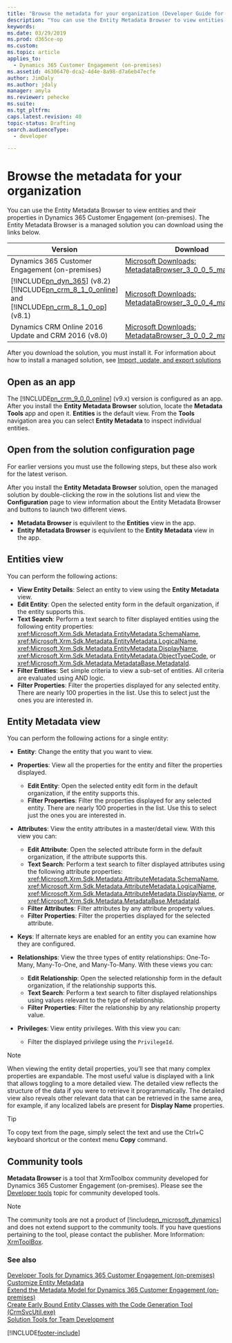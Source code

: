 ```yaml
---
title: "Browse the metadata for your organization (Developer Guide for Dynamics 365 Customer Engagement (on-premises)) | MicrosoftDocs"
description: "You can use the Entity Metadata Browser to view entities and their properties in Dynamics 365 Customer Engagement (on-premises). The Entity Metadata Browser is a managed solution you can download and install on your organization."
keywords: 
ms.date: 03/29/2019
ms.prod: d365ce-op
ms.custom: 
ms.topic: article
applies_to: 
  - Dynamics 365 Customer Engagement (on-premises)
ms.assetid: 46306470-dca2-4d4e-8a98-d7a6eb47ecfe
author: JimDaly
ms.author: jdaly
manager: amyla
ms.reviewer: pehecke
ms.suite: 
ms.tgt_pltfrm: 
caps.latest.revision: 40
topic-status: Drafting
search.audienceType: 
  - developer

---
```


# Browse the metadata for your organization

You can use the Entity Metadata Browser to view entities and their properties in Dynamics 365 Customer Engagement (on-premises). The Entity Metadata Browser is a managed solution you can download using the links below.


|                                                                                               Version                                                                                                |                                                                                     Download                                                                                      |
|------------------------------------------------------------------------------------------------------------------------------------------------------------------------------------------------------|-----------------------------------------------------------------------------------------------------------------------------------------------------------------------------------|
|                                                              Dynamics 365 Customer Engagement (on-premises)                                                              | [Microsoft Downloads: MetadataBrowser_3_0_0_5_managed.zip](https://download.microsoft.com/download/8/E/3/8E3279FE-7915-48FE-A68B-ACAFB86DA69C/MetadataBrowser_3_0_0_5_managed.zip) |
| [!INCLUDE[pn_dyn_365](../includes/pn-dyn-365.md)] (v8.2\) [!INCLUDE[pn_crm_8_1_0_online](../includes/pn-crm-8-1-0-online.md)] and [!INCLUDE[pn_crm_8_1_0_op](../includes/pn-crm-8-1-0-op.md)] (v8.1) | [Microsoft Downloads: MetadataBrowser_3_0_0_4_managed.zip](https://download.microsoft.com/download/C/5/D/C5DEA99B-5CD1-40BA-BAB8-15CDC956FDAB/MetadataBrowser_3_0_0_4_managed.zip) |
|                                                                         Dynamics CRM Online 2016 Update and CRM 2016 (v8.0)                                                                          | [Microsoft Downloads: MetadataBrowser_3_0_0_2_managed.zip](https://download.microsoft.com/download/6/D/3/6D341DDC-01B4-44A3-925D-D9188342E3B4/MetadataBrowser_3_0_0_2_managed.zip) |

After you download the solution, you must install it. For information about how to install a managed solution, see [Import, update, and export solutions](../customize/import-update-upgrade-solution.md)  

## Open as an app
The [!INCLUDE[pn_crm_9_0_0_online](../includes/pn-crm-9-0-0-online.md)] (v9.x) version is configured as an app. After you install the **Entity Metadata Browser** solution, locate the **Metadata Tools** app and open it. **Entities** is the default view. From the **Tools** navigation area you can select **Entity Metadata** to inspect individual entities.

## Open from the solution configuration page
For earlier versions you must use the following steps, but these also work for the latest verison.  

After you install the **Entity Metadata Browser** solution, open the managed solution by double-clicking the row in the solutions list and view the **Configuration** page to view information about the Entity Metadata Browser and buttons to launch two different views.
- **Metadata Browser** is equivilent to the **Entities** view in the app.
- **Entity Metadata Browser** is equivilent to the **Entity Metadata** view in the app.

## Entities view
You can perform the following actions:

- **View Entity Details**: Select an entity to view using the **Entity Metadata** view.
- **Edit Entity**: Open the selected entity form in the default organization, if the entity supports this.
- **Text Search**: Perform a text search to filter displayed entities using the following entity properties: <xref:Microsoft.Xrm.Sdk.Metadata.EntityMetadata.SchemaName>, <xref:Microsoft.Xrm.Sdk.Metadata.EntityMetadata.LogicalName>, <xref:Microsoft.Xrm.Sdk.Metadata.EntityMetadata.DisplayName>, <xref:Microsoft.Xrm.Sdk.Metadata.EntityMetadata.ObjectTypeCode>, or <xref:Microsoft.Xrm.Sdk.Metadata.MetadataBase.MetadataId>.
- **Filter Entities**: Set simple criteria to view a sub-set of entities. All criteria are evaluated using AND logic.
- **Filter Properties**: Filter the properties displayed for any selected entity. There are nearly 100 properties in the list. Use this to select just the ones you are interested in.

## Entity Metadata view
 You can perform the following actions for a single entity:

- **Entity**: Change the entity that you want to view.
- **Properties**: View all the properties for the entity and filter the properties displayed.

    - **Edit Entity**: Open the selected entity edit form in the default organization, if the entity supports this.
    - **Filter Properties**: Filter the properties displayed for any selected entity. There are nearly 100 properties in the list. Use this to select just the ones you are interested in.

- **Attributes**: View the entity attributes in a master/detail view. With this view you can:

    - **Edit Attribute**: Open the selected attribute form in the default organization, if the attribute supports this.
    - **Text Search**: Perform a text search to filter displayed attributes using the following attribute properties: <xref:Microsoft.Xrm.Sdk.Metadata.AttributeMetadata.SchemaName>, <xref:Microsoft.Xrm.Sdk.Metadata.AttributeMetadata.LogicalName>, <xref:Microsoft.Xrm.Sdk.Metadata.AttributeMetadata.DisplayName>, or <xref:Microsoft.Xrm.Sdk.Metadata.MetadataBase.MetadataId>.
    - **Filter Attributes**: Filter attributes by any attribute property values.
    - **Filter Properties**: Filter the properties displayed for the selected attribute.

- **Keys**: If alternate keys are enabled for an entity you can examine how they are configured.

- **Relationships**: View the three types of entity relationships: One-To-Many, Many-To-One, and Many-To-Many. With these views you can:  
    - **Edit Relationship**: Open the selected relationship form in the default organization, if the relationship supports this.  
    - **Text Search**: Perform a text search to filter displayed relationships using values relevant to the type of relationship.  
    - **Filter Properties**: Filter the relationship by any relationship property value.

- **Privileges**: View entity privileges. With this view you can:  
    - Filter the displayed privilege using the `PrivilegeId`.

> [!NOTE]
> When viewing the entity detail properties, you’ll see that many complex properties are expandable. The most useful value is displayed with a link that allows toggling to a more detailed view. The detailed view reflects the structure of the data if you were to retrieve it programmatically. The detailed view also reveals other relevant data that can be retrieved in the same area, for example, if any localized labels are present for **Display Name** properties.

> [!TIP]
> To copy text from the page, simply select the text and use the Ctrl+C keyboard shortcut or the context menu **Copy** command.

## Community tools

**Metadata Browser** is a tool that XrmToolbox community developed for Dynamics 365 Customer Engagement (on-premises). Please see the [Developer tools](developer-tools.md) topic for community developed tools.

> [!NOTE]
> The community tools are not a product of [!include[pn_microsoft_dynamics](../includes/pn-microsoft-dynamics.md)] and does not extend support to the community tools. 
> If you have questions pertaining to the tool, please contact the publisher. More Information: [XrmToolBox](https://www.xrmtoolbox.com).

### See also

 [Developer Tools for Dynamics 365 Customer Engagement (on-premises)](developer-tools.md)<br />
 [Customize Entity Metadata](customize-entity-metadata.md)<br />
 [Extend the Metadata Model for Dynamics 365 Customer Engagement (on-premises)](org-service/use-organization-service-metadata.md)<br />
 [Create Early Bound Entity Classes with the Code Generation Tool (CrmSvcUtil.exe)](org-service/create-early-bound-entity-classes-code-generation-tool.md)<br />
 [Solution Tools for Team Development](solution-tools-team-development.md)


[!INCLUDE[footer-include](../../../includes/footer-banner.md)]